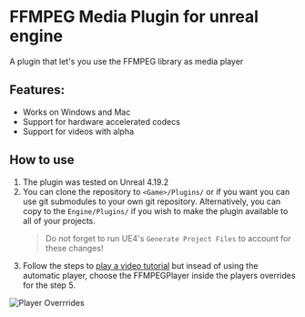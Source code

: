 FFMPEG Media Plugin for unreal engine 
===================================

A plugin that let's you use the FFMPEG library as media player


## Features:
   - Works on Windows and Mac
   - Support for hardware accelerated codecs
   - Support for videos with alpha   

## How to use

1. The plugin was tested on Unreal 4.19.2
2. You can clone the repository to `<Game>/Plugins/` or if you want you can use git submodules to your own git repository. Alternatively, you can copy to the `Engine/Plugins/` if you wish to make the plugin available to all of your projects.
   > Do not forget to run UE4's `Generate Project Files` to account for these changes!
3. Follow the steps to [play a video tutorial](https://docs.unrealengine.com/en-us/Engine/MediaFramework/HowTo/FileMediaSource) but insead of using the automatic player, choose the FFMPEGPlayer inside the players overrides for the step 5.


![Player Overrrides](https://github.com/bakjos/FFMPEGMedia/raw/master/docs/mediatype.png)
